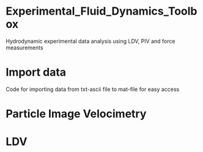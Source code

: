 # Experimental_Fluid_Dynamics_Toolbox
Hydrodynamic experimental data analysis using LDV, PIV and force measurements

# Import data
Code for importing data from txt-ascii file to mat-file for easy access

# Particle Image Velocimetry

# LDV


